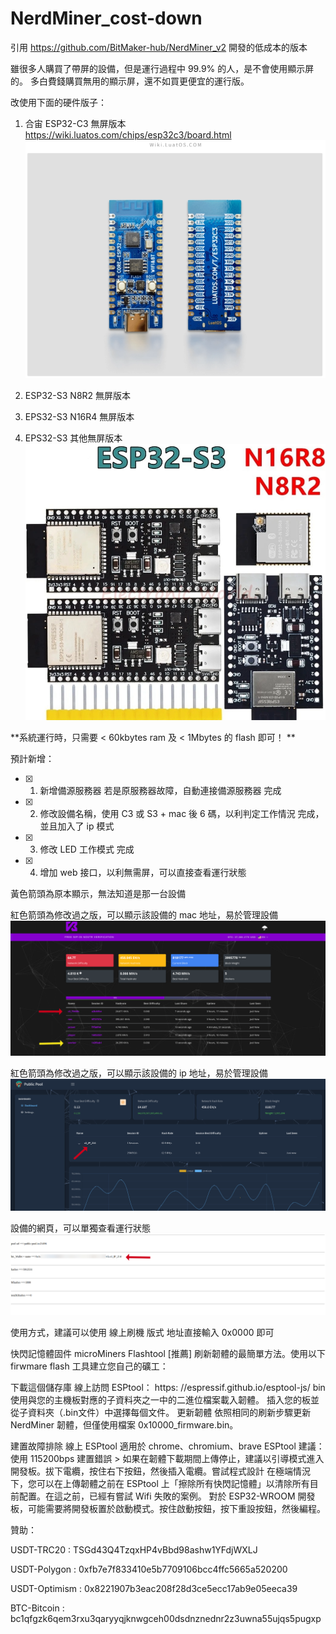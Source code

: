 # NerdMiner_cost-down

引用 https://github.com/BitMaker-hub/NerdMiner_v2   開發的低成本的版本

雖很多人購買了帶屏的設備，但是運行過程中 99.9% 的人，是不會使用顯示屏的。
多白費錢購買無用的顯示屏，還不如買更便宜的運行版。

改使用下面的硬件版子：
1. 合宙 ESP32-C3 無屏版本
   https://wiki.luatos.com/chips/esp32c3/board.html
![image](images/c3.png)

2. ESP32-S3 N8R2 無屏版本
3. EPS32-S3 N16R4 無屏版本 
4. EPS32-S3 其他無屏版本
![image](images/s3.png)

**系統運行時，只需要 < 60kbytes ram 及  < 1Mbytes  的 flash 即可！ **

預計新增：
- [x] 1. 新增備源服務器 若是原服務器故障，自動連接備源服務器     完成
- [x] 2. 修改設備名稱，使用  C3 或 S3 + mac 後 6 碼，以利判定工作情況   完成， 並且加入了 ip 模式
- [x] 3. 修改 LED 工作模式 完成
- [x] 4. 增加 web 接口，以利無需屏，可以直接查看運行狀態

黃色箭頭為原本顯示，無法知道是那一台設備

紅色箭頭為修改過之版，可以顯示該設備的 mac 地址，易於管理設備
![image](images/vkbit.png)

紅色箭頭為修改過之版，可以顯示該設備的  ip 地址，易於管理設備
![image](images/public_pool.png)

設備的網頁，可以單獨查看運行狀態
![image](images/web_page.png)



使用方式，建議可以使用 線上刷機 版式
地址直接輸入 0x0000 即可




快閃記憶體固件
microMiners Flashtool [推薦]
刷新韌體的最簡單方法。使用以下 firwmare flash 工具建立您自己的礦工：

下載這個儲存庫
線上訪問 ESPtool： https: //espressif.github.io/esptool-js/
bin使用與您的主機板對應的子資料夾之一中的二進位檔案載入韌體。
插入您的板並從子資料夾（.bin文件）中選擇每個文件。
更新韌體
依照相同的刷新步驟更新 NerdMiner 韌體，但僅使用檔案 0x10000_firmware.bin。

建置故障排除
線上 ESPtool 適用於 chrome、chromium、brave
ESPtool 建議：使用 115200bps
建置錯誤 > 如果在韌體下載期間上傳停止，建議以引導模式進入開發板。拔下電纜，按住右下按鈕，然後插入電纜。嘗試程式設計
在極端情況下，您可以在上傳韌體之前在 ESPtool 上「擦除所有快閃記憶體」以清除所有目前配置。在這之前，已經有嘗試 Wifi 失敗的案例。
對於 ESP32-WROOM 開發板，可能需​​要將開發板置於啟動模式。按住啟動按鈕，按下重設按鈕，然後編程。


   贊助：
   
   USDT-TRC20         :  TSGd43Q4TzqxHP4vBbd98ashw1YFdjWXLJ
   
   USDT-Polygon     :  0xfb7e7f833410e5b7709106bcc4ffc5665a520200
   
   USDT-Optimism :  0x8221907b3eac208f28d3ce5ecc17ab9e05eeca39

   BTC-Bitcoin          :  bc1qfgzk6qem3rxu3qaryyqjknwgceh00dsdnznednr2z3uwna55ujqs5pugxp
   
   
